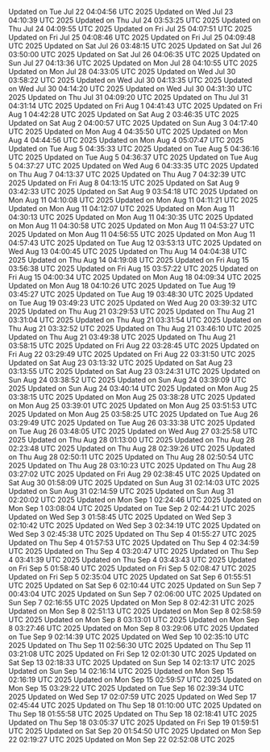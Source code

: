 Updated on Tue Jul 22 04:04:56 UTC 2025
Updated on Wed Jul 23 04:10:39 UTC 2025
Updated on Thu Jul 24 03:53:25 UTC 2025
Updated on Thu Jul 24 04:09:55 UTC 2025
Updated on Fri Jul 25 04:07:51 UTC 2025
Updated on Fri Jul 25 04:08:46 UTC 2025
Updated on Fri Jul 25 04:09:48 UTC 2025
Updated on Sat Jul 26 03:48:15 UTC 2025
Updated on Sat Jul 26 03:50:00 UTC 2025
Updated on Sat Jul 26 04:06:35 UTC 2025
Updated on Sun Jul 27 04:13:36 UTC 2025
Updated on Mon Jul 28 04:10:55 UTC 2025
Updated on Mon Jul 28 04:33:05 UTC 2025
Updated on Wed Jul 30 03:58:22 UTC 2025
Updated on Wed Jul 30 04:13:35 UTC 2025
Updated on Wed Jul 30 04:14:20 UTC 2025
Updated on Wed Jul 30 04:31:30 UTC 2025
Updated on Thu Jul 31 04:09:20 UTC 2025
Updated on Thu Jul 31 04:31:14 UTC 2025
Updated on Fri Aug  1 04:41:43 UTC 2025
Updated on Fri Aug  1 04:42:28 UTC 2025
Updated on Sat Aug  2 03:46:35 UTC 2025
Updated on Sat Aug  2 04:00:57 UTC 2025
Updated on Sun Aug  3 04:17:40 UTC 2025
Updated on Mon Aug  4 04:35:50 UTC 2025
Updated on Mon Aug  4 04:44:56 UTC 2025
Updated on Mon Aug  4 05:07:47 UTC 2025
Updated on Tue Aug  5 04:35:33 UTC 2025
Updated on Tue Aug  5 04:36:16 UTC 2025
Updated on Tue Aug  5 04:36:37 UTC 2025
Updated on Tue Aug  5 04:37:27 UTC 2025
Updated on Wed Aug  6 04:33:35 UTC 2025
Updated on Thu Aug  7 04:13:37 UTC 2025
Updated on Thu Aug  7 04:32:39 UTC 2025
Updated on Fri Aug  8 04:13:15 UTC 2025
Updated on Sat Aug  9 03:42:33 UTC 2025
Updated on Sat Aug  9 03:54:18 UTC 2025
Updated on Mon Aug 11 04:10:08 UTC 2025
Updated on Mon Aug 11 04:11:21 UTC 2025
Updated on Mon Aug 11 04:12:07 UTC 2025
Updated on Mon Aug 11 04:30:13 UTC 2025
Updated on Mon Aug 11 04:30:35 UTC 2025
Updated on Mon Aug 11 04:30:58 UTC 2025
Updated on Mon Aug 11 04:53:27 UTC 2025
Updated on Mon Aug 11 04:56:55 UTC 2025
Updated on Mon Aug 11 04:57:43 UTC 2025
Updated on Tue Aug 12 03:53:13 UTC 2025
Updated on Wed Aug 13 04:00:45 UTC 2025
Updated on Thu Aug 14 04:04:38 UTC 2025
Updated on Thu Aug 14 04:19:08 UTC 2025
Updated on Fri Aug 15 03:56:38 UTC 2025
Updated on Fri Aug 15 03:57:22 UTC 2025
Updated on Fri Aug 15 04:00:34 UTC 2025
Updated on Mon Aug 18 04:09:34 UTC 2025
Updated on Mon Aug 18 04:10:26 UTC 2025
Updated on Tue Aug 19 03:45:27 UTC 2025
Updated on Tue Aug 19 03:48:30 UTC 2025
Updated on Tue Aug 19 03:49:23 UTC 2025
Updated on Wed Aug 20 03:39:32 UTC 2025
Updated on Thu Aug 21 03:29:53 UTC 2025
Updated on Thu Aug 21 03:31:04 UTC 2025
Updated on Thu Aug 21 03:31:54 UTC 2025
Updated on Thu Aug 21 03:32:52 UTC 2025
Updated on Thu Aug 21 03:46:10 UTC 2025
Updated on Thu Aug 21 03:49:38 UTC 2025
Updated on Thu Aug 21 03:58:15 UTC 2025
Updated on Fri Aug 22 03:28:45 UTC 2025
Updated on Fri Aug 22 03:29:49 UTC 2025
Updated on Fri Aug 22 03:31:50 UTC 2025
Updated on Sat Aug 23 03:13:32 UTC 2025
Updated on Sat Aug 23 03:13:55 UTC 2025
Updated on Sat Aug 23 03:24:31 UTC 2025
Updated on Sun Aug 24 03:38:52 UTC 2025
Updated on Sun Aug 24 03:39:09 UTC 2025
Updated on Sun Aug 24 03:40:14 UTC 2025
Updated on Mon Aug 25 03:38:15 UTC 2025
Updated on Mon Aug 25 03:38:28 UTC 2025
Updated on Mon Aug 25 03:39:01 UTC 2025
Updated on Mon Aug 25 03:51:53 UTC 2025
Updated on Mon Aug 25 03:58:25 UTC 2025
Updated on Tue Aug 26 03:29:49 UTC 2025
Updated on Tue Aug 26 03:33:38 UTC 2025
Updated on Tue Aug 26 03:48:05 UTC 2025
Updated on Wed Aug 27 03:25:58 UTC 2025
Updated on Thu Aug 28 01:13:00 UTC 2025
Updated on Thu Aug 28 02:23:48 UTC 2025
Updated on Thu Aug 28 02:39:26 UTC 2025
Updated on Thu Aug 28 02:50:11 UTC 2025
Updated on Thu Aug 28 02:50:54 UTC 2025
Updated on Thu Aug 28 03:10:23 UTC 2025
Updated on Thu Aug 28 03:27:02 UTC 2025
Updated on Fri Aug 29 02:38:45 UTC 2025
Updated on Sat Aug 30 01:58:09 UTC 2025
Updated on Sun Aug 31 02:14:03 UTC 2025
Updated on Sun Aug 31 02:14:59 UTC 2025
Updated on Sun Aug 31 02:20:02 UTC 2025
Updated on Mon Sep  1 02:24:46 UTC 2025
Updated on Mon Sep  1 03:08:04 UTC 2025
Updated on Tue Sep  2 02:44:21 UTC 2025
Updated on Wed Sep  3 01:58:45 UTC 2025
Updated on Wed Sep  3 02:10:42 UTC 2025
Updated on Wed Sep  3 02:34:19 UTC 2025
Updated on Wed Sep  3 02:45:38 UTC 2025
Updated on Thu Sep  4 01:55:27 UTC 2025
Updated on Thu Sep  4 01:57:53 UTC 2025
Updated on Thu Sep  4 02:34:59 UTC 2025
Updated on Thu Sep  4 03:20:47 UTC 2025
Updated on Thu Sep  4 03:41:39 UTC 2025
Updated on Thu Sep  4 03:43:43 UTC 2025
Updated on Fri Sep  5 01:58:40 UTC 2025
Updated on Fri Sep  5 02:08:47 UTC 2025
Updated on Fri Sep  5 02:35:04 UTC 2025
Updated on Sat Sep  6 01:55:51 UTC 2025
Updated on Sat Sep  6 02:10:44 UTC 2025
Updated on Sun Sep  7 00:43:04 UTC 2025
Updated on Sun Sep  7 02:06:00 UTC 2025
Updated on Sun Sep  7 02:16:55 UTC 2025
Updated on Mon Sep  8 02:42:31 UTC 2025
Updated on Mon Sep  8 02:51:13 UTC 2025
Updated on Mon Sep  8 02:58:59 UTC 2025
Updated on Mon Sep  8 03:13:01 UTC 2025
Updated on Mon Sep  8 03:27:46 UTC 2025
Updated on Mon Sep  8 03:29:06 UTC 2025
Updated on Tue Sep  9 02:14:39 UTC 2025
Updated on Wed Sep 10 02:35:10 UTC 2025
Updated on Thu Sep 11 02:56:30 UTC 2025
Updated on Thu Sep 11 03:21:08 UTC 2025
Updated on Fri Sep 12 02:01:30 UTC 2025
Updated on Sat Sep 13 02:18:33 UTC 2025
Updated on Sun Sep 14 02:13:17 UTC 2025
Updated on Sun Sep 14 02:16:14 UTC 2025
Updated on Mon Sep 15 02:16:19 UTC 2025
Updated on Mon Sep 15 02:59:57 UTC 2025
Updated on Mon Sep 15 03:29:22 UTC 2025
Updated on Tue Sep 16 02:39:34 UTC 2025
Updated on Wed Sep 17 02:07:59 UTC 2025
Updated on Wed Sep 17 02:45:44 UTC 2025
Updated on Thu Sep 18 01:10:00 UTC 2025
Updated on Thu Sep 18 01:55:58 UTC 2025
Updated on Thu Sep 18 02:18:41 UTC 2025
Updated on Thu Sep 18 03:05:37 UTC 2025
Updated on Fri Sep 19 01:59:51 UTC 2025
Updated on Sat Sep 20 01:54:50 UTC 2025
Updated on Mon Sep 22 02:19:27 UTC 2025
Updated on Mon Sep 22 02:52:08 UTC 2025

